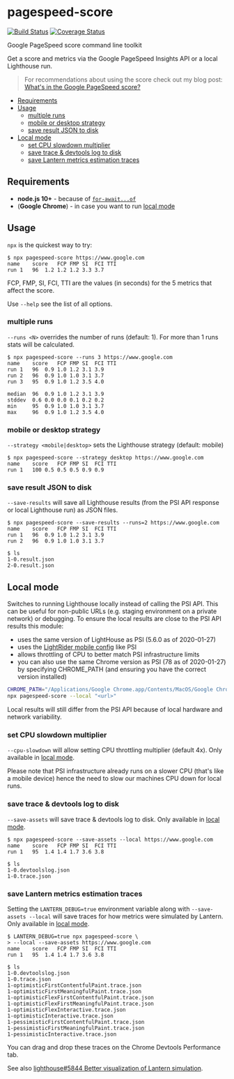# pagespeed-score

[![Build Status](https://travis-ci.org/csabapalfi/pagespeed-score.svg?branch=master)](https://travis-ci.org/csabapalfi/pagespeed-score/)
[![Coverage Status](https://coveralls.io/repos/github/csabapalfi/pagespeed-score/badge.svg?2)](https://coveralls.io/github/csabapalfi/pagespeed-score)

Google PageSpeed score command line toolkit

Get a score and metrics via the Google PageSpeed Insights API or a local Lighthouse run.

> For recommendations about using the score check out my blog post: [What's in the Google PageSpeed score?](https://medium.com/expedia-group-tech/whats-in-the-google-pagespeed-score-a5fc93f91e91)

  - [Requirements](#requirements)
  - [Usage](#usage)
    - [multiple runs](#multiple-runs)
    - [mobile or desktop strategy](#mobile-or-desktop-strategy)
    - [save result JSON to disk](#save-result-json-to-disk)
  - [Local mode](#local-mode)
    - [set CPU slowdown multiplier](#set-cpu-slowdown-multiplier)
    - [save trace & devtools log to disk](#save-trace--devtools-log-to-disk)
    - [save Lantern metrics estimation traces](#save-lantern-metrics-estimation-traces)

## Requirements

* **node.js 10+** - because of [`for-await...of`](https://developer.mozilla.org/en-US/docs/Web/JavaScript/Reference/Statements/for-await...of)
* (**Google Chrome**) - in case you want to run [local mode](#local-mode)

## Usage

`npx` is the quickest way to try:

```
$ npx pagespeed-score https://www.google.com
name  	score	FCP	FMP	SI	FCI	TTI
run 1 	96	1.2	1.2	1.2	3.3	3.7
```

FCP, FMP, SI, FCI, TTI are the values (in seconds) for the 5 metrics that affect the score.

Use `--help` see the list of all options.

### multiple runs

`--runs <N>` overrides the number of runs (default: 1). For more than 1 runs stats will be calculated.

```
$ npx pagespeed-score --runs 3 https://www.google.com
name  	score	FCP	FMP	SI	FCI	TTI
run 1 	96	0.9	1.0	1.2	3.1	3.9
run 2 	96	0.9	1.0	1.0	3.1	3.7
run 3 	95	0.9	1.0	1.2	3.5	4.0

median	96	0.9	1.0	1.2	3.1	3.9
stddev	0.6	0.0	0.0	0.1	0.2	0.2
min   	95	0.9	1.0	1.0	3.1	3.7
max   	96	0.9	1.0	1.2	3.5	4.0
```

### mobile or desktop strategy

`--strategy <mobile|desktop>` sets the Lighthouse strategy (default: mobile)

```
$ npx pagespeed-score --strategy desktop https://www.google.com
name  	score	FCP	FMP	SI	FCI	TTI
run 1 	100	0.5	0.5	0.5	0.9	0.9
```

### save result JSON to disk

`--save-results` will save all Lighthouse results (from the PSI API response or local Lighthouse run) as JSON files.

```
$ npx pagespeed-score --save-results --runs=2 https://www.google.com
name  	score	FCP	FMP	SI	FCI	TTI
run 1 	96	0.9	1.0	1.2	3.1	3.9
run 2 	96	0.9	1.0	1.0	3.1	3.7

$ ls
1-0.result.json
2-0.result.json
```

## Local mode

Switches to running Lighthouse locally instead of calling the PSI API. This can be useful for non-public URLs (e.g. staging environment on a private network) or debugging. To ensure the local results are close to the PSI API results this module:

  * uses the same version of LightHouse as PSI (5.6.0 as of 2020-01-27) 
  * uses the [LightRider mobile config](https://github.com/GoogleChrome/lighthouse/blob/master/lighthouse-core/config/lr-mobile-config.js) like PSI
  * allows throttling of CPU to better match PSI infrastructure limits
  * you can also use the same Chrome version as PSI (78 as of 2020-01-27) by specifying CHROME_PATH (and ensuring you have the correct version installed)

```sh
CHROME_PATH="/Applications/Google Chrome.app/Contents/MacOS/Google Chrome" \
npx pagespeed-score --local "<url>"
```

Local results will still differ from the PSI API because of local hardware and network variability.

### set CPU slowdown multiplier

`--cpu-slowdown` will allow setting CPU throttling multiplier (default 4x). Only available in [local mode](#local-mode).

Please note that PSI infrastructure already runs on a slower CPU (that's like a mobile device) hence the need to slow our machines CPU down for local runs.

### save trace & devtools log to disk

`--save-assets` will save trace & devtools log to disk. Only available in [local mode](#local-mode).

```
$ npx pagespeed-score --save-assets --local https://www.google.com
name  	score	FCP	FMP	SI	FCI	TTI
run 1 	95	1.4	1.4	1.7	3.6	3.8

$ ls
1-0.devtoolslog.json
1-0.trace.json
```

### save Lantern metrics estimation traces

Setting the `LANTERN_DEBUG=true` environment variable along with `--save-assets --local` will save traces for how metrics were simulated by Lantern. Only available in [local mode](#local-mode).

```
$ LANTERN_DEBUG=true npx pagespeed-score \
> --local --save-assets https://www.google.com
name  	score	FCP	FMP	SI	FCI	TTI
run 1 	95	1.4	1.4	1.7	3.6	3.8

$ ls
1-0.devtoolslog.json
1-0.trace.json
1-optimisticFirstContentfulPaint.trace.json
1-optimisticFirstMeaningfulPaint.trace.json
1-optimisticFlexFirstContentfulPaint.trace.json
1-optimisticFlexFirstMeaningfulPaint.trace.json
1-optimisticFlexInteractive.trace.json
1-optimisticInteractive.trace.json
1-pessimisticFirstContentfulPaint.trace.json
1-pessimisticFirstMeaningfulPaint.trace.json
1-pessimisticInteractive.trace.json

```

You can drag and drop these traces on the Chrome Devtools Performance tab.

See also [lighthouse#5844 Better visualization of Lantern simulation](https://github.com/GoogleChrome/lighthouse/issues/5844).
